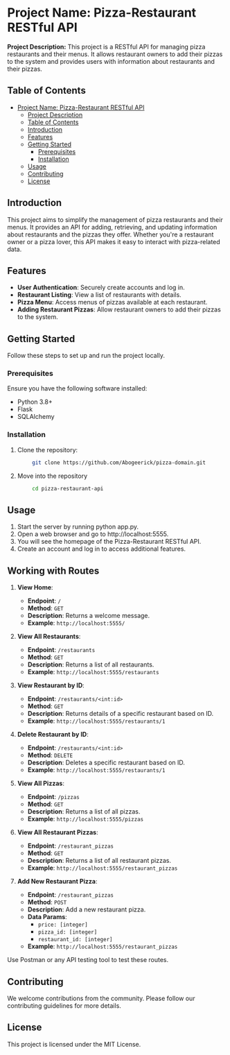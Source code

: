 # Project Name: Pizza-Restaurant RESTful API

**Project Description:** 
This project is a RESTful API for managing pizza restaurants and their menus. It allows restaurant owners to add their pizzas to the system and provides users with information about restaurants and their pizzas.

## Table of Contents

- [Project Name: Pizza-Restaurant RESTful API](#project-name-pizza-restaurant-restful-api)
  - [Project Description](#project-description)
  - [Table of Contents](#table-of-contents)
  - [Introduction](#introduction)
  - [Features](#features)
  - [Getting Started](#getting-started)
    - [Prerequisites](#prerequisites)
    - [Installation](#installation)
  - [Usage](#usage)
  - [Contributing](#contributing)
  - [License](#license)
  

## Introduction

This project aims to simplify the management of pizza restaurants and their menus. It provides an API for adding, retrieving, and updating information about restaurants and the pizzas they offer. Whether you're a restaurant owner or a pizza lover, this API makes it easy to interact with pizza-related data.

## Features

- **User Authentication**: Securely create accounts and log in.
- **Restaurant Listing**: View a list of restaurants with details.
- **Pizza Menu**: Access menus of pizzas available at each restaurant.
- **Adding Restaurant Pizzas**: Allow restaurant owners to add their pizzas to the system.

## Getting Started

Follow these steps to set up and run the project locally.

### Prerequisites

Ensure you have the following software installed:

- Python 3.8+
- Flask
- SQLAlchemy

### Installation

1. Clone the repository:

```bash
        git clone https://github.com/Abogeerick/pizza-domain.git

 ```
2. Move into the repository
```bash
        cd pizza-restaurant-api
```
## Usage

1. Start the server by running python app.py.
2. Open a web browser and go to http://localhost:5555.
3. You will see the homepage of the Pizza-Restaurant RESTful API.
4. Create an account and log in to access additional features.

## Working with Routes

1. **View Home**:
    - **Endpoint**: `/`
    - **Method**: `GET`
    - **Description**: Returns a welcome message.
    - **Example**: `http://localhost:5555/`

2. **View All Restaurants**:
    - **Endpoint**: `/restaurants`
    - **Method**: `GET`
    - **Description**: Returns a list of all restaurants.
    - **Example**: `http://localhost:5555/restaurants`

3. **View Restaurant by ID**:
    - **Endpoint**: `/restaurants/<int:id>`
    - **Method**: `GET`
    - **Description**: Returns details of a specific restaurant based on ID.
    - **Example**: `http://localhost:5555/restaurants/1`

4. **Delete Restaurant by ID**:
    - **Endpoint**: `/restaurants/<int:id>`
    - **Method**: `DELETE`
    - **Description**: Deletes a specific restaurant based on ID.
    - **Example**: `http://localhost:5555/restaurants/1`

5. **View All Pizzas**:
    - **Endpoint**: `/pizzas`
    - **Method**: `GET`
    - **Description**: Returns a list of all pizzas.
    - **Example**: `http://localhost:5555/pizzas`

6. **View All Restaurant Pizzas**:
    - **Endpoint**: `/restaurant_pizzas`
    - **Method**: `GET`
    - **Description**: Returns a list of all restaurant pizzas.
    - **Example**: `http://localhost:5555/restaurant_pizzas`

7. **Add New Restaurant Pizza**:
    - **Endpoint**: `/restaurant_pizzas`
    - **Method**: `POST`
    - **Description**: Add a new restaurant pizza.
    - **Data Params**:
      - `price: [integer]`
      - `pizza_id: [integer]`
      - `restaurant_id: [integer]`
    - **Example**: `http://localhost:5555/restaurant_pizzas`

Use Postman or any API testing tool to test these routes.




## Contributing
We welcome contributions from the community. 
Please follow our contributing guidelines for more details.

## License
This project is licensed under the MIT License.
